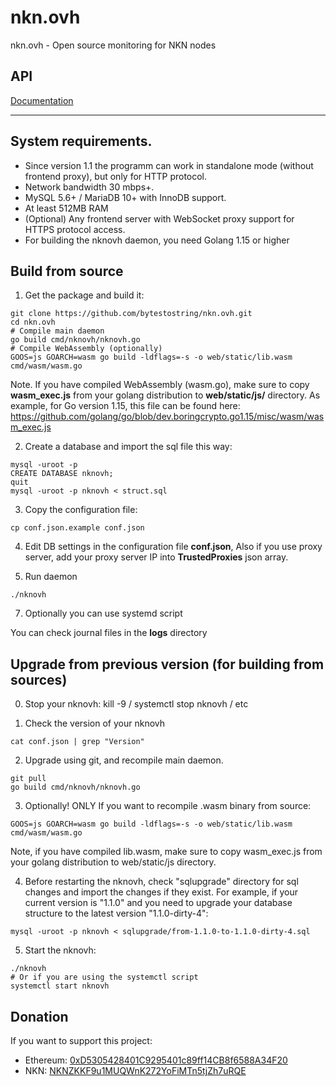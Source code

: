 # nkn.ovh
nkn.ovh - Open source monitoring for NKN nodes

## API

[Documentation](../v1.1/API.md)

________

## System requirements.

- Since version 1.1 the programm can work in standalone mode (without frontend proxy), but only for HTTP protocol.
- Network bandwidth 30 mbps+.
- MySQL 5.6+ / MariaDB 10+ with InnoDB support.
- At least 512MB RAM
- (Optional) Any frontend server with WebSocket proxy support for HTTPS protocol access.
- For building the nknovh daemon, you need Golang 1.15 or higher


## Build from source

1. Get the package and build it:

```
git clone https://github.com/bytestostring/nkn.ovh.git
cd nkn.ovh
# Compile main daemon
go build cmd/nknovh/nknovh.go
# Compile WebAssembly (optionally)
GOOS=js GOARCH=wasm go build -ldflags=-s -o web/static/lib.wasm cmd/wasm/wasm.go
```

Note. If you have compiled WebAssembly (wasm.go), make sure to copy **wasm_exec.js** from your golang distribution to **web/static/js/** directory.
As example, for Go version 1.15, this file can be found here:
https://github.com/golang/go/blob/dev.boringcrypto.go1.15/misc/wasm/wasm_exec.js

2. Create a database and import the sql file this way:

```
mysql -uroot -p
CREATE DATABASE nknovh;
quit
mysql -uroot -p nknovh < struct.sql
```

3. Copy the configuration file:

```
cp conf.json.example conf.json

```

4. Edit DB settings in the configuration file **conf.json**, Also if you use proxy server, add your proxy server IP into **TrustedProxies** json array.

6. Run daemon

```
./nknovh
```

7. Optionally you can use systemd script 

You can check journal files in the **logs** directory


## Upgrade from previous version (for building from sources)

0. Stop your nknovh: kill -9 / systemctl stop nknovh / etc 

1. Check the version of your nknovh

```
cat conf.json | grep "Version"
```

2. Upgrade using git, and recompile main daemon.

```
git pull
go build cmd/nknovh/nknovh.go
```

3. Optionally! ONLY If you want to recompile .wasm binary from source: 

```
GOOS=js GOARCH=wasm go build -ldflags=-s -o web/static/lib.wasm cmd/wasm/wasm.go
```

Note, if you have compiled lib.wasm, make sure to copy wasm_exec.js from your golang distribution to web/static/js directory.


4. Before restarting the nknovh, check "sqlupgrade" directory for sql changes and import the changes if they exist.
For example, if your current version is "1.1.0" and you need to upgrade your database structure to the latest version "1.1.0-dirty-4":


```
mysql -uroot -p nknovh < sqlupgrade/from-1.1.0-to-1.1.0-dirty-4.sql
```

5. Start the nknovh:

```
./nknovh
# Or if you are using the systemctl script
systemctl start nknovh
```

## Donation

If you want to support this project:  

- Ethereum: [0xD5305428401C9295401c89ff14CB8f6588A34F20](https://etherscan.io/address/0xD5305428401C9295401c89ff14CB8f6588A34F20)
- NKN: [NKNZKKF9u1MUQWnK272YoFiMTn5tjZh7uRQE](https://explorer.nkn.org/detail/address/NKNZKKF9u1MUQWnK272YoFiMTn5tjZh7uRQE/1)
